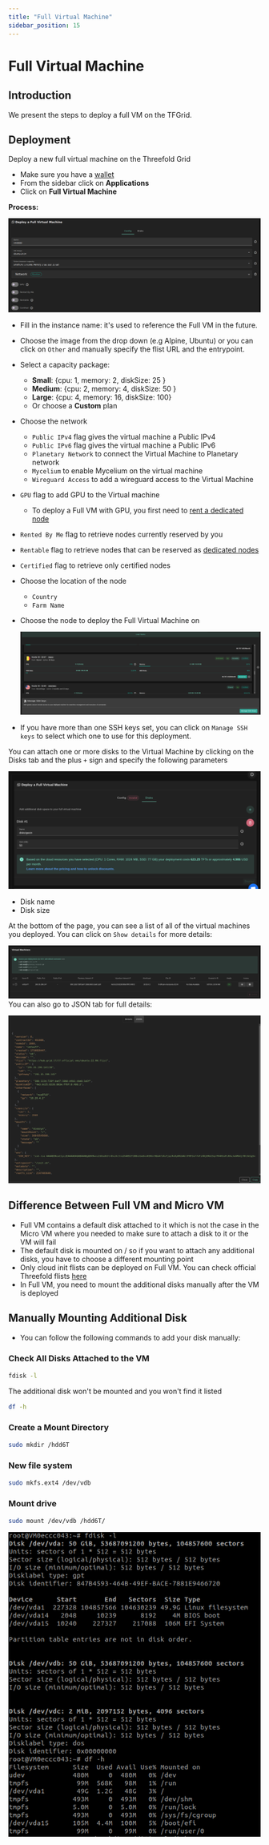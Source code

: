 ```yaml
---
title: "Full Virtual Machine"
sidebar_position: 15
---
```


<h1> Full Virtual Machine </h1>

## Introduction

We present the steps to deploy a full VM on the TFGrid.

## Deployment

Deploy a new full virtual machine on the Threefold Grid

- Make sure you have a [wallet](../wallet_connector.md)
- From the sidebar click on **Applications**
- Click on **Full Virtual Machine**

**Process:**

![](./img/solutions_fullvm.png)

- Fill in the instance name: it's used to reference the Full VM in the future.
- Choose the image from the drop down (e.g Alpine, Ubuntu) or you can click on `Other` and manually specify the flist URL and the entrypoint.
- Select a capacity package:
  - **Small**: {cpu: 1, memory: 2, diskSize: 25 }
  - **Medium**: {cpu: 2, memory: 4, diskSize: 50 }
  - **Large**: {cpu: 4, memory: 16, diskSize: 100}
  - Or choose a **Custom** plan
- Choose the network
  - `Public IPv4` flag gives the virtual machine a Public IPv4
  - `Public IPv6` flag gives the virtual machine a Public IPv6
  - `Planetary Network` to connect the Virtual Machine to Planetary network
  - `Mycelium` to enable Mycelium on the virtual machine
  - `Wireguard Access` to add a wireguard access to the Virtual Machine
- `GPU` flag to add GPU to the Virtual machine
  - To deploy a Full VM with GPU, you first need to [rent a dedicated node](../deploy/node_finder.md#dedicated-nodes)
- `Rented By Me` flag to retrieve nodes currently reserved by you
- `Rentable` flag to retrieve nodes that can be reserved as [dedicated nodes](../deploy/node_finder.md#dedicated-nodes)
- `Certified` flag to retrieve only certified nodes 
- Choose the location of the node
  - `Country`
  - `Farm Name`
- Choose the node to deploy the Full Virtual Machine on


  ![](./img/node_selection.png)

- If you have more than one SSH keys set, you can click on `Manage SSH keys` to select which one to use for this deployment.

You can attach one or more disks to the Virtual Machine by clicking on the Disks tab and the plus `+` sign and specify the following parameters

![](./img/new_vm3.png)

- Disk name
- Disk size

At the bottom of the page, you can see a list of all of the virtual machines you deployed. You can click on `Show details` for more details:

![](./img/new_vm5.png)
You can also go to JSON tab for full details:

![](./img/new_vm6.png)

## Difference Between Full VM and Micro VM

- Full VM contains a default disk attached to it which is not the case in the Micro VM where you needed to make sure to attach a disk to it or the VM will fail
- The default disk is mounted on / so if you want to attach any additional disks, you have to choose a different mounting point
- Only cloud init flists can be deployed on Full VM. You can check official Threefold flists [here](https://hub.grid.tf/tf-official-vms)
- In Full VM, you need to mount the additional disks manually after the VM is deployed

## Manually Mounting Additional Disk

- You can follow the following commands to add your disk manually:

### Check All Disks Attached to the VM

```bash
fdisk -l
```

The additional disk won't be mounted and you won't find it listed

```bash
df -h
```

### Create a Mount Directory

```bash
sudo mkdir /hdd6T
```

### New file system

```bash
sudo mkfs.ext4 /dev/vdb
```

### Mount drive

```bash
sudo mount /dev/vdb /hdd6T/
```

![](./img/fullvm6.png)
